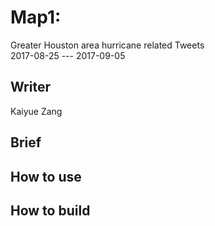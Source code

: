
# Map1: 
Greater Houston area hurricane related Tweets  
2017-08-25 --- 2017-09-05

## Writer
Kaiyue Zang

## Brief

## How to use

## How to build

